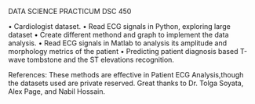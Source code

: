 DATA SCIENCE PRACTICUM
DSC	450	

• Cardiologist dataset.
• Read ECG signals in Python, exploring large dataset 
• Create different methond and graph to implement the data analysis. 
• Read ECG signals in Matlab to analysis its amplitude and morphology metrics of the patient
• Predicting patient diagnosis based T-wave tombstone and the ST elevations recognition.


References:
These methods are effective in Patient ECG Analysis,though the datasets used are private reserved.
Great thanks to Dr. Tolga Soyata, Alex Page, and Nabil Hossain.
